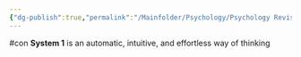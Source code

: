 ```yaml
---
{"dg-publish":true,"permalink":"/Mainfolder/Psychology/Psychology Revision/Concepts/System 1/"}
---
```


#con 
**System 1** is an automatic, intuitive, and effortless way of thinking